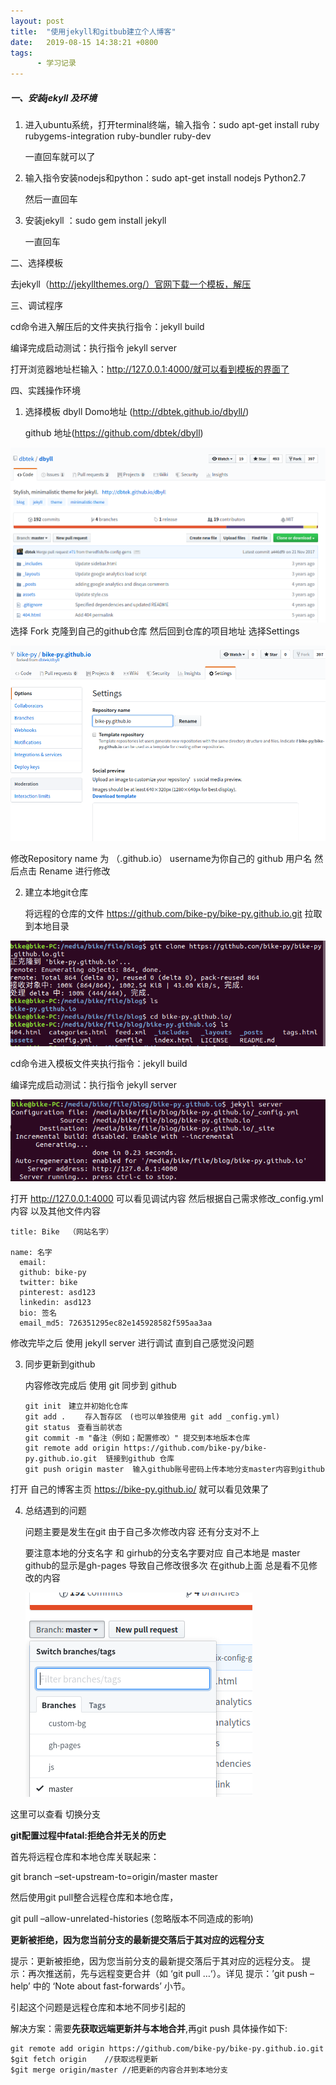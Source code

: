 ```yaml
---
layout: post
title:  "使用jekyll和gitbub建立个人博客"
date:   2019-08-15 14:38:21 +0800
tags:
      - 学习记录
---
```


##### 一、安装jekyll 及环境

1. 进入ubuntu系统，打开terminal终端，输入指令：sudo apt-get install ruby rubygems-integration ruby-bundler ruby-dev

   一直回车就可以了

2. 输入指令安装nodejs和python：sudo apt-get install nodejs Python2.7

   然后一直回车

3. 安装jekyll ：sudo gem install jekyll

   一直回车

二、选择模板

去jekyll（http://jekyllthemes.org/）官网下载一个模板，解压

三、调试程序

cd命令进入解压后的文件夹执行指令：jekyll build 

编译完成启动测试：执行指令 jekyll server 

打开浏览器地址栏输入：http://127.0.0.1:4000/就可以看到模板的界面了

四、实践操作环境

1. 选择模板 dbyll  Domo地址 (http://dbtek.github.io/dbyll/)

   github 地址(https://github.com/dbtek/dbyll)

![1565852859866](/Typora/typora-user-images/1565852859866.png)选择 Fork 克隆到自己的github仓库 然后回到仓库的项目地址 选择Settings 



![1565852982367](/Typora/typora-user-images/1565852982367.png)

修改Repository name 为 （<username>.github.io） username为你自己的 github 用户名  然后点击 Rename 进行修改

2. 建立本地git仓库

   将远程的仓库的文件 https://github.com/bike-py/bike-py.github.io.git 拉取到本地目录

    

![1565853423122](/Typora/typora-user-images/1565853423122.png)

cd命令进入模板文件夹执行指令：jekyll build 

编译完成启动测试：执行指令 jekyll server 

![1565853570900](/Typora/typora-user-images/1565853570900.png)

打开 http://127.0.0.1:4000 可以看见调试内容 然后根据自己需求修改_config.yml 内容 以及其他文件内容 

~~~
title: Bike  （网站名字）

name: 名字
  email:      
  github: bike-py
  twitter: bike
  pinterest: asd123
  linkedin: asd123
  bio: 签名
  email_md5: 726351295ec82e145928582f595aa3aa

~~~

修改完毕之后 使用 jekyll server 进行调试 直到自己感觉没问题

3. 同步更新到github

   内容修改完成后 使用 git 同步到 github

   ~~~
   git init　建立并初始化仓库
   git add . 　　存入暂存区　(也可以单独使用 git add _config.yml)
   git status　查看当前状态
   git commit -m "备注（例如；配置修改）" 提交到本地版本仓库
   git remote add origin https://github.com/bike-py/bike-py.github.io.git  链接到github 仓库
   git push origin master  输入github账号密码上传本地分支master内容到github
   ~~~

打开 自己的博客主页 https://bike-py.github.io/ 就可以看见效果了

4. 总结遇到的问题

   问题主要是发生在git 由于自己多次修改内容 还有分支对不上

   要注意本地的分支名字 和 girhub的分支名字要对应 自己本地是 master github的显示是gh-pages 导致自己修改很多次 在github上面 总是看不见修改的内容  

   ![1565854411734](/Typora/typora-user-images/1565854411734.png)

这里可以查看 切换分支 

**git配置过程中fatal:拒绝合并无关的历史**

首先将远程仓库和本地仓库关联起来：

git branch –set-upstream-to=origin/master master

然后使用git pull整合远程仓库和本地仓库，

git pull –allow-unrelated-histories (忽略版本不同造成的影响)

**更新被拒绝，因为您当前分支的最新提交落后于其对应的远程分支**

提示：更新被拒绝，因为您当前分支的最新提交落后于其对应的远程分支。 提示：再次推送前，先与远程变更合并（如 ‘git pull …‘）。详见 提示：’git push –help’ 中的 ‘Note about fast-forwards’ 小节。

引起这个问题是远程仓库和本地不同步引起的

解决方案：需要**先获取远端更新并与本地合并**,再git push 具体操作如下:

```
git remote add origin https://github.com/bike-py/bike-py.github.io.git 
$git fetch origin    //获取远程更新
$git merge origin/master //把更新的内容合并到本地分支
```